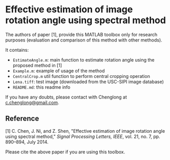 
# Effective estimation of image rotation angle using spectral method

The authors of paper [1], provide this MATLAB toolbox only for research purposes
(evaluation and comparison of this method with other methods).

It contains:

- `EstimateAngle.m`:    main function to estimate rotation angle using the proposed method in [1]
- `Example.m`:     example of usage of the method
- `CentralCrop.m`     util function to perform central cropping operation
- `Lena.tiff`:     test image (downloaded from the USC-SIPI image database)
- `README.md`:     this readme info

If you have any doubts, please contact with Chenglong at c.chenglong@gmail.com.


## Reference

[1] C. Chen, J. Ni, and Z. Shen, "Effective estimation of image rotation
angle using spectral method," *Signal Processing Letters, IEEE*, vol. 21,
no. 7, pp. 890–894, July 2014.

Please cite the above paper if you are using this toolbox.